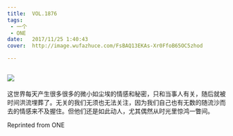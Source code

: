 ```yaml
---
title:	VOL.1876
tags:
 - 一个
 - ONE
date:	2017/11/25 1:40:43
cover:	http://image.wufazhuce.com/FsBAQ13EKAs-Xr0FfoB65OC5zhod

---
```

![](http://image.wufazhuce.com/FsBAQ13EKAs-Xr0FfoB65OC5zhod)
---

这世界每天产生很多很多的微小如尘埃的情感和秘密，只和当事人有关，随后就被时间洪流埋葬了。无关的我们无须也无法关注，因为我们自己也有无数的随流沙而去的情感来不及握住。但他们还是如此动人，尤其偶然从时光里惊鸿一瞥间。
 
Reprinted from ONE
